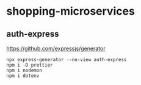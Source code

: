 # shopping-microservices


## auth-express
https://github.com/expressjs/generator

```shell
npx express-generator --no-view auth-express
npm i -D prettier
npm i nodemon
npm i dotenv
```
